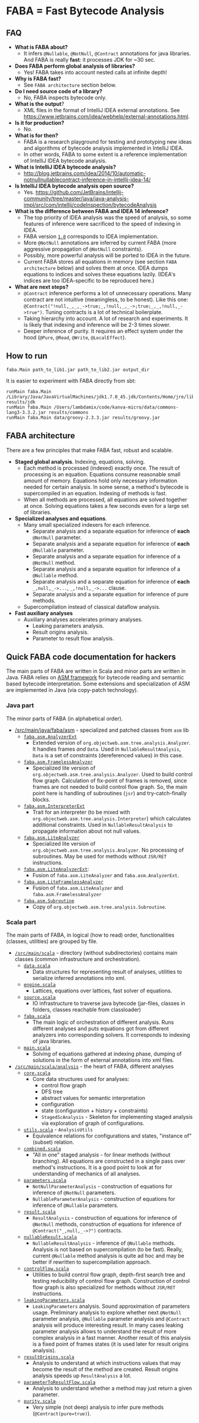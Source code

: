 # FABA = Fast Bytecode Analysis

## FAQ

* __What is FABA about?__
    * It infers `@Nullable`, `@NotNull`, `@Contract` annotations for java libraries.
      And FABA is really __fast__: it processes JDK for ~30 sec.
* __Does FABA perform global analysis of libraries?__
    * Yes! FABA takes into account nested calls at infinite depth!
* __Why is FABA fast?__
    * See `FABA architecture` section below.
* __Do I need source code of a library?__
    * No, FABA inspects bytecode only.
* __What is the output__?
    * XML files in the format of IntelliJ IDEA external annotations.
      See <https://www.jetbrains.com/idea/webhelp/external-annotations.html>.
* __Is it for production?__
    * No.
* __What is for then?__
    * FABA is a research playground for testing and prototyping new ideas and
      algorithms of bytecode analysis implemented in IntelliJ IDEA.
    * In other words, FABA to some extent is a reference implementation of
      IntelliJ IDEA bytecode analysis.
* __What is IntelliJ IDEA bytecode analysis?__
    * <http://blog.jetbrains.com/idea/2014/10/automatic-notnullnullablecontract-inference-in-intellij-idea-14/>
* __Is IntelliJ IDEA bytecode analysis open source?__
    * Yes. <https://github.com/JetBrains/intellij-community/tree/master/java/java-analysis-impl/src/com/intellij/codeInspection/bytecodeAnalysis>
* __What is the difference between FABA and IDEA 14 inference?__
    * The top priority of IDEA analysis was the speed of analysis, so some
      features of inference were sacrificed to the speed of indexing in IDEA.
    * FABA version [`1.0`](https://github.com/ilya-klyuchnikov/faba/releases/tag/v1.0)
      corresponds to IDEA implementation.
    * More `@NotNull` annotations are inferred by current FABA
      (more aggressive propagation of `@NotNull` constraints).
    * Possibly, more powerful analysis will be ported to IDEA in the future.
    * Current FABA stores all equations in memory (see section `FABA architecture` below) and solves them at once.
      IDEA dumps equations to indices and solves these equations lazily.
      (IDEA's indices are too IDEA-specific to be reproduced here.)
* __What are next steps?__
    * `@Contract` inference performs a lot of unnecessary operations.
      Many contract are not intuitive (meaningless, to be honest).
      Like this one:
      `@Contract("!null,_,_,_->true;_,!null,_,_->;true;_,_,!null,_->true")`.
      Tuning contracts is a lot of technical boilerplate.
    * Taking hierarchy into account.
      A lot of research and experiments.
      It is likely that indexing and inference will be 2-3 times slower.
    * Deeper inference of purity.
      It requires an effect system under the hood (`@Pure`, `@Read`, `@Write`, `@LocalEffect`).

## How to run

    faba.Main path_to_lib1.jar path_to_lib2.jar output_dir

It is easier to experiment with FABA directly from sbt:

    runMain faba.Main /Library/Java/JavaVirtualMachines/jdk1.7.0_45.jdk/Contents/Home/jre/lib/rt.jar results/jdk
    runMain faba.Main /Users/lambdamix/code/kanva-micro/data/commons-lang3-3.3.2.jar results/commons
    runMain faba.Main data/groovy-2.3.3.jar results/groovy.jar

## FABA architecture

There are a few principles that make FABA fast, robust and scalable.

* __Staged global analysis__. Indexing, equations, solving.
  * Each method is processed (indexed) exactly once.
    The result of processing is an equation.
    Equations consume reasonable small amount of memory.
    Equations hold only necessary information needed for certain analysis.
    In some sense, a method's bytecode is supercompiled in an equation.
    Indexing of methods is fast.
  * When all methods are processed, all equations are solved together at once.
    Solving equations takes a few seconds even for a large set of libraries.
* __Specialized analyses and equations__.
  * Many small specialized indexers for each inference.
    * Separate analysis and a separate equation for inference of __each__ `@NotNull` parameter.
    * Separate analysis and a separate equation for inference of __each__ `@Nullable` parameter.
    * Separate analysis and a separate equation for inference of a `@NotNull` method.
    * Separate analysis and a separate equation for inference of a `@Nullable` method.
    * Separate analysis and a separate equation for inference of __each__ `_,null,_->...`, `_,!null,_->...` clause.
    * Separate analysis and a separate equation for inference of pure methods.
  * Supercompilation instead of classical dataflow analysis.
* __Fast auxiliary analyses__
  * Auxiliary analyses accelerates primary analyses.
    * Leaking parameters analysis.
    * Result origins analysis.
    * Parameter to result flow analysis.

## Quick FABA code documentation for hackers

The main parts of FABA are written in Scala and minor parts are written in Java.
FABA relies on [ASM framework](http://asm.ow2.org/) for bytecode reading and semantic based bytecode interpretation.
Some extensions and specialization of ASM are implemented in Java (via copy-patch technology).

### Java part

The minor parts of FABA (in alphabetical order).

- [/src/main/java/faba/asm](/src/main/java/faba/asm) - specialized and patched classes from `asm` lib
  - [`faba.asm.AnalyzerExt`](/src/main/java/faba/asm/AnalyzerExt.java)
    - Extended version of `org.objectweb.asm.tree.analysis.Analyzer`.
      It handles frames _and_ `Data`.
      Used in `NullableResultAnalysis`, `Data` is a set of constraints (dereferenced values) in this case.
  - [`faba.asm.FramelessAnalyzer`](/src/main/java/faba/asm/FramelessAnalyzer.java)
    - Specialized lite version of `org.objectweb.asm.tree.analysis.Analyzer`.
      Used to build control flow graph.
      Calculation of fix-point of frames is removed, since frames are not needed to build control flow graph.
      So, the main point here is handling of subroutines (`jsr`) and try-catch-finally blocks.
  - [`faba.asm.InterpreterExt`](/src/main/java/faba/asm/InterpreterExt.java)
    - Trait for an interpreter (to be mixed with `org.objectweb.asm.tree.analysis.Interpreter`) which calculates additional constraints.
      Used in `NullableResultAnalysis` to propagate information about not null values.
  - [`faba.asm.LiteAnalyzer`](/src/main/java/faba/asm/LiteAnalyzer.java)
    - Specialized lite version of `org.objectweb.asm.tree.analysis.Analyzer`.
      No processing of subroutines.
      May be used for methods without `JSR/RET` instructions.
  - [`faba.asm.LiteAnalyzerExt`](/src/main/java/faba/asm/LiteAnalyzerExt.java):
    - Fusion of `faba.asm.LiteAnalyzer` and `faba.asm.AnalyzerExt`.
  - [`faba.asm.LiteFramelessAnalyzer`](/src/main/java/faba/asm/LiteFramelessAnalyzer.java)
    - Fusion of `faba.asm.LiteAnalyzer` and `faba.asm.FramelessAnalyzer`
  - [`faba.asm.Subroutine`](/src/main/java/faba/asm/Subroutine.java)
    - Copy of `org.objectweb.asm.tree.analysis.Subroutine`.

### Scala part

The main parts of FABA, in logical (how to read) order, functionalities (classes, utilities) are grouped by file.

- [`/src/main/scala`](/src/main/scala) - directory (without subdirectories) contains main classes (common infrastructure and orchestration).
  - [`data.scala`](/src/main/scala/data.scala)
    - Data structures for representing result of analyses, utilities to serialize inferred annotations into xml.
  - [`engine.scala`](/src/main/scala/engine.scala)
    - Lattices, equations over lattices, fast solver of equations.
  - [`source.scala`](/src/main/scala/source.scala)
    - IO infrastructure to traverse java bytecode (jar-files, classes in folders, classes reachable from classloader)
  - [`faba.scala`](/src/main/scala/faba.scala)
    - The main logic of orchestration of different analysis.
      Runs different analyses and puts equations got from different analyzers into corresponding solvers.
      It corresponds to indexing of java libraries.
  - [`main.scala`](/src/main/scala/main.scala)
    - Solving of equations gathered at indexing phase, dumping of solutions in the form of external annotations into xml files.
- [`/src/main/scala/analysis`](/src/main/scala/analysis) - the heart of FABA, different analyses
  - [`core.scala`](/src/main/scala/analysis/core.scala)
    - Core data structures used for analyses:
      - control flow graph
      - DFS tree
      - abstract values for semantic interpretation
      - configuration
      - state (configuration + history + constraints)
      - `StagedScAnalysis` - Skeleton for implementing staged analysis via exploration of graph of configurations.
  - [`utils.scala`](/src/main/scala/analysis/utils.scala) - `AnalysisUtils`
    - Equivalence relations for configurations and states, "instance of" (subset) relation.
  - [`combined.scala`](/src/main/scala/analysis/combined.scala)
    - "All in one" staged analysis - for linear methods (without branching).
      All equations are constructed in a single pass over method's instructions.
      It is a good point to look at for understanding of mechanics of all analyses.
  - [`parameters.scala`](/src/main/scala/analysis/parameters.scala)
    - `NotNullParameterAnalysis` - construction of equations for inference of `@NotNull` parameters.
    - `NullableParameterAnalysis` - construction of equations for inference of `@Nullable` parameters.
  - [`result.scala`](/src/main/scala/analysis/result.scala)
    - `ResultAnalysis` - construction of equations for inference of `@NotNull` methods,
      construction of equations for inference of `@Contract("_,null,_->?")` contracts.
  - [`nullableResult.scala`](/src/main/scala/analysis/nullableResult.scala)
    - `NullableResultAnalysis` - inference of `@Nullable` methods.
      Analysis is not based on supercompilation (to be fast).
      Really, current `@Nullable` method analysis is quite ad hoc and may be better if rewritten to supercompilation approach.
  - [`controlFlow.scala`](/src/main/scala/analysis/controlFlow.scala)
    - Utilities to build control flow graph, depth-first search tree and testing reducibility of control flow graph.
      Construction of control flow graph is also specialized for methods without `JSR/RET` instructions.
  - [`leakingParameters.scala`](/src/main/scala/analysis/leakingParameters.scala)
    - `LeakingParameters` analysis.
      Sound approximation of parameters usage.
      Preliminary analysis to explore whether next `@NotNull` parameter analysis,
      `@Nullable` parameter analysis and `@Contract` analysis will produce interesting result.
      In many cases leaking parameter analysis allows to understand the result of more complex analysis in a fast manner.
      Another result of this analysis is a fixed point of frames states (it is used later for result origins analysis).
  - [`resultOrigins.scala`](/src/main/scala/analysis/resultOrigins.scala)
    - Analysis to understand at which instructions values that may become the result of the method are created.
      Result origins analysis speeds up `ResultAnalysis` a lot.
  - [`parameterToResultFlow.scala`](/src/main/scala/analysis/parameterToResultFlow.scala)
    - Analysis to understand whether a method may just return a given parameter.
  - [`purity.scala`](/src/main/scala/analysis/purity.scala)
    - Very simple (not deep) analysis to infer pure methods (`@Contract(pure=true)`).
